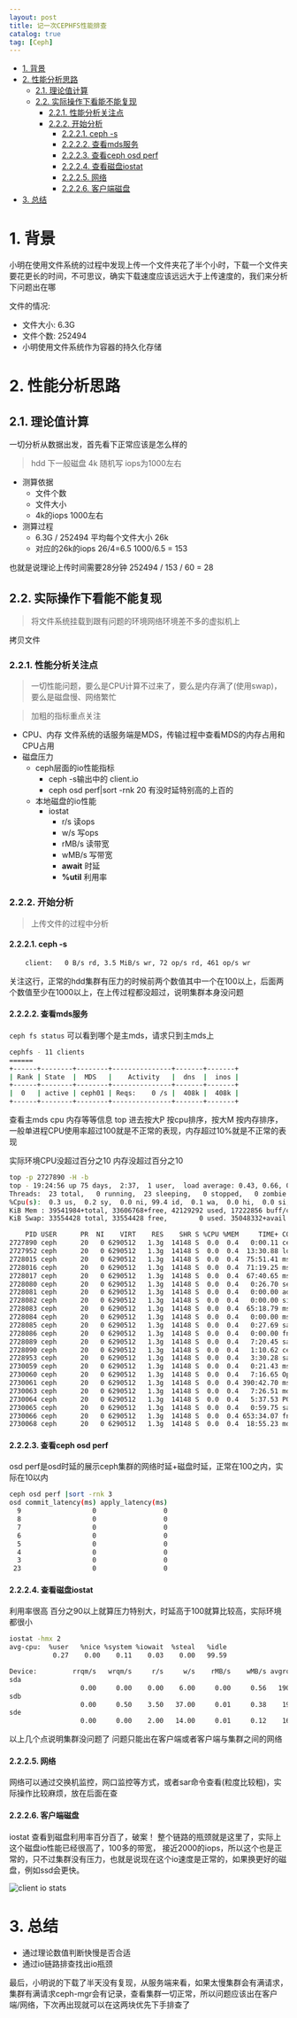 ```yaml
---
layout: post
title: 记一次CEPHFS性能排查
catalog: true
tag: [Ceph]
---
```


<!-- TOC -->

- [1. 背景](#1-背景)
- [2. 性能分析思路](#2-性能分析思路)
	- [2.1. 理论值计算](#21-理论值计算)
	- [2.2. 实际操作下看能不能复现](#22-实际操作下看能不能复现)
		- [2.2.1. 性能分析关注点](#221-性能分析关注点)
		- [2.2.2. 开始分析](#222-开始分析)
			- [2.2.2.1. ceph -s](#2221-ceph--s)
			- [2.2.2.2. 查看mds服务](#2222-查看mds服务)
			- [2.2.2.3. 查看ceph osd perf](#2223-查看ceph-osd-perf)
			- [2.2.2.4. 查看磁盘iostat](#2224-查看磁盘iostat)
			- [2.2.2.5. 网络](#2225-网络)
			- [2.2.2.6. 客户端磁盘](#2226-客户端磁盘)
- [3. 总结](#3-总结)

<!-- /TOC -->

# 1. 背景

小明在使用文件系统的过程中发现上传一个文件夹花了半个小时，下载一个文件夹要花更长的时间，不可思议，确实下载速度应该远远大于上传速度的，我们来分析下问题出在哪

文件的情况:

- 文件大小: 6.3G
- 文件个数: 252494
- 小明使用文件系统作为容器的持久化存储

# 2. 性能分析思路

## 2.1. 理论值计算

一切分析从数据出发，首先看下正常应该是怎么样的

> hdd 下一般磁盘 4k 随机写 iops为1000左右

- 测算依据
  - 文件个数
  - 文件大小
  - 4k的iops 1000左右
- 测算过程
  - 6.3G / 252494 平均每个文件大小 26k
  - 对应的26k的iops 26/4=6.5 1000/6.5 = 153

也就是说理论上传时间需要28分钟 252494 / 153 / 60 = 28

## 2.2. 实际操作下看能不能复现

> 将文件系统挂载到跟有问题的环境网络环境差不多的虚拟机上

拷贝文件

### 2.2.1. 性能分析关注点

> 一切性能问题，要么是CPU计算不过来了，要么是内存满了(使用swap)，要么是磁盘慢、网络繁忙

> 加粗的指标重点关注

- CPU、内存
  文件系统的话服务端是MDS，传输过程中查看MDS的内存占用和CPU占用
- 磁盘压力
  - ceph层面的io性能指标
    - ceph -s输出中的 client.io
    - ceph osd perf|sort -rnk 20 有没时延特别高的上百的
  - 本地磁盘的io性能
    - iostat
      - r/s 读ops
      - w/s 写ops
      - rMB/s 读带宽
      - wMB/s 写带宽
      - **await** 时延
      - **%util** 利用率

### 2.2.2. 开始分析

> 上传文件的过程中分析

#### 2.2.2.1. ceph -s

```bash
    client:   0 B/s rd, 3.5 MiB/s wr, 72 op/s rd, 461 op/s wr
```

关注这行，正常的hdd集群有压力的时候前两个数值其中一个在100以上，后面两个数值至少在1000以上，在上传过程都没超过，说明集群本身没问题

#### 2.2.2.2. 查看mds服务

`ceph fs status` 可以看到哪个是主mds，请求只到主mds上

```bash
cephfs - 11 clients
======
+------+--------+--------+---------------+-------+-------+
| Rank | State  |  MDS   |    Activity   |  dns  |  inos |
+------+--------+--------+---------------+-------+-------+
|  0   | active | ceph01 | Reqs:    0 /s |  408k |  408k |
+------+--------+--------+---------------+-------+-------+
```

查看主mds cpu 内存等等信息 top 进去按大P 按cpu排序，按大M 按内存排序，一般单进程CPU使用率超过100就是不正常的表现，内存超过10%就是不正常的表现

实际环境CPU没超过百分之10 内存没超过百分之10

```bash
top -p 2727890 -H -b
top - 19:24:56 up 75 days,  2:37,  1 user,  load average: 0.43, 0.66, 0.70
Threads:  23 total,   0 running,  23 sleeping,   0 stopped,   0 zombie
%Cpu(s):  0.3 us,  0.2 sy,  0.0 ni, 99.4 id,  0.1 wa,  0.0 hi,  0.0 si,  0.0 st
KiB Mem : 39541984+total, 33606768+free, 42129292 used, 17222856 buff/cache
KiB Swap: 33554428 total, 33554428 free,        0 used. 35048332+avail Mem

    PID USER      PR  NI    VIRT    RES    SHR S %CPU %MEM     TIME+ COMMAND
2727890 ceph      20   0 6290512   1.3g  14148 S  0.0  0.4   0:00.11 ceph-mds
2727952 ceph      20   0 6290512   1.3g  14148 S  0.0  0.4  13:30.88 log
2728015 ceph      20   0 6290512   1.3g  14148 S  0.0  0.4  75:51.41 msgr-worker-0
2728016 ceph      20   0 6290512   1.3g  14148 S  0.0  0.4  71:19.25 msgr-worker-1
2728017 ceph      20   0 6290512   1.3g  14148 S  0.0  0.4  67:40.65 msgr-worker-2
2728080 ceph      20   0 6290512   1.3g  14148 S  0.0  0.4   0:26.70 service
2728081 ceph      20   0 6290512   1.3g  14148 S  0.0  0.4   0:00.00 admin_socket
2728082 ceph      20   0 6290512   1.3g  14148 S  0.0  0.4   0:00.00 signal_handler
2728083 ceph      20   0 6290512   1.3g  14148 S  0.0  0.4  65:18.79 ms_dispatch
2728084 ceph      20   0 6290512   1.3g  14148 S  0.0  0.4   0:00.00 ms_local
2728085 ceph      20   0 6290512   1.3g  14148 S  0.0  0.4   0:27.69 safe_timer
2728086 ceph      20   0 6290512   1.3g  14148 S  0.0  0.4   0:00.00 fn_anonymous
2728089 ceph      20   0 6290512   1.3g  14148 S  0.0  0.4   7:20.45 safe_timer
2728090 ceph      20   0 6290512   1.3g  14148 S  0.0  0.4   1:10.62 ceph-mds
2728953 ceph      20   0 6290512   1.3g  14148 S  0.0  0.4   3:30.28 safe_timer
2730059 ceph      20   0 6290512   1.3g  14148 S  0.0  0.4   0:21.43 ms_dispatch
2730060 ceph      20   0 6290512   1.3g  14148 S  0.0  0.4   7:16.65 OpHistorySvc
2730061 ceph      20   0 6290512   1.3g  14148 S  0.0  0.4 390:42.70 ms_dispatch
2730063 ceph      20   0 6290512   1.3g  14148 S  0.0  0.4   7:26.51 mds_rank_progr
2730064 ceph      20   0 6290512   1.3g  14148 S  0.0  0.4   5:37.53 PQ_Finisher
2730065 ceph      20   0 6290512   1.3g  14148 S  0.0  0.4   0:59.75 safe_timer
2730066 ceph      20   0 6290512   1.3g  14148 S  0.0  0.4 653:34.07 fn_anonymous
2730068 ceph      20   0 6290512   1.3g  14148 S  0.0  0.4  18:55.23 md_submit
```

#### 2.2.2.3. 查看ceph osd perf

osd perf是osd时延的展示ceph集群的网络时延+磁盘时延，正常在100之内，实际在10以内

```bash
ceph osd perf |sort -rnk 3
osd commit_latency(ms) apply_latency(ms)
  9                  0                 0
  8                  0                 0
  7                  0                 0
  6                  0                 0
  5                  0                 0
  4                  0                 0
  3                  0                 0
 23                  0                 0
```

#### 2.2.2.4. 查看磁盘iostat

利用率很高 百分之90以上就算压力特别大，时延高于100就算比较高，实际环境都很小

```bash
iostat -hmx 2
avg-cpu:  %user   %nice %system %iowait  %steal   %idle
           0.27    0.00    0.11    0.03    0.00   99.59

Device:         rrqm/s   wrqm/s     r/s     w/s    rMB/s    wMB/s avgrq-sz avgqu-sz   await r_await w_await  svctm  %util
sda
                  0.00     0.00    0.00    6.00     0.00     0.56   190.00     0.00    0.00    0.00    0.00   0.00   0.00
sdb
                  0.00     0.50    3.50   37.00     0.01     0.38    19.95     0.00    0.05    0.00    0.05   0.02   0.10
sde
                  0.00     0.00    2.00   14.00     0.01     0.12    16.75     0.01    0.62    5.00    0.00   0.62   1.00
```

以上几个点说明集群没问题了 问题只能出在客户端或者客户端与集群之间的网络

#### 2.2.2.5. 网络

网络可以通过交换机监控，网口监控等方式，或者sar命令查看(粒度比较粗)，实际操作比较麻烦，放在后面在查

#### 2.2.2.6. 客户端磁盘

iostat 查看到磁盘利用率百分百了，破案！ 整个链路的瓶颈就是这里了，实际上这个磁盘io性能已经很高了，100多的带宽， 接近2000的iops，所以这个也是正常的，只不过集群没有压力，也就是说现在这个io速度是正常的，如果换更好的磁盘，例如ssd会更快。

![client io stats](/img/posts/记一次CEPHFS性能排查/客户端iostat百分百.png)

# 3. 总结

- 通过理论数值判断快慢是否合适
- 通过io链路排查找出io瓶颈

最后，小明说的下载了半天没有复现，从服务端来看，如果太慢集群会有满请求，集群有满请求ceph-mgr会有记录，查看集群一切正常，所以问题应该出在客户端/网络，下次再出现就可以在这两块优先下手排查了
